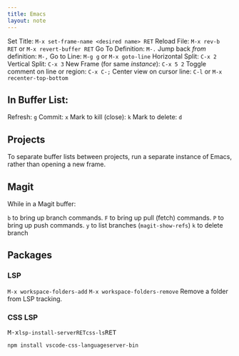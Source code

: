 ```yaml
---
title: Emacs
layout: note
---
```


Set Title: `M-x set-frame-name <desired name> RET`
Reload File: `M-x rev-b RET` or `M-x revert-buffer RET`
Go To Definition: `M-.`
Jump back *from* definition: `M-,`
Go to Line: `M-g g` or `M-x goto-line`
Horizontal Split: `C-x 2`
Vertical Split: `C-x 3`
New Frame (for same <em>instance</em>): `C-x 5 2`
Toggle comment on line or region: `C-x C-;`
Center view on cursor line: `C-l` or `M-x recenter-top-bottom`

## In Buffer List:
Refresh: `g`
Commit: `x`
Mark to kill (close): `k`
Mark to delete: `d`

## Projects
To separate buffer lists between projects, run a separate instance of Emacs, rather than opening a new frame.

## Magit

While in a Magit buffer:

`b` to bring up branch commands.
`F` to bring up pull (fetch) commands.
`P` to bring up push commands.
`y` to list branches (`magit-show-refs`)
	`k` to delete branch

## Packages

### LSP

`M-x workspace-folders-add`
`M-x workspace-folders-remove` Remove a folder from LSP tracking.

### CSS LSP
<kbd>M-x</kbd>`lsp-install-server`<kbd>`RET`</kbd>`css-ls`<kbd>RET</kbd>

`npm install vscode-css-languageserver-bin`

